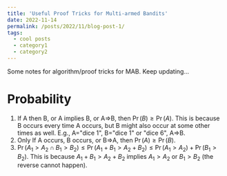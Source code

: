 ```yaml
---
title: 'Useful Proof Tricks for Multi-armed Bandits'
date: 2022-11-14
permalink: /posts/2022/11/blog-post-1/
tags:
  - cool posts
  - category1
  - category2
---
```


Some notes for algorithm/proof tricks for MAB. Keep updating...

Probability
===

1. If A then B, or A implies B, or A⇒B, then $\Pr(B) \ge \Pr(A)$. This is because B occurs every time A occurs, but B might also occur at some other times as well. E.g., A="dice 1", B="dice 1" or "dice 6", A⇒B.
2. Only If A occurs, B occurs, or B⇒A, then $\Pr(A)\ge \Pr(B).$ 
3. $\Pr(A_1>A_2 \cap B_1>B_2)\le \Pr(A_1+B_1>A_2+B_2)\le\Pr(A_1>A_2) + \Pr(B_1>B_2)$. This is because $A_1+B_1>A_2+B_2$ implies $A_1>A_2$ or $B_1>B_2$ (the reverse cannot happen).
